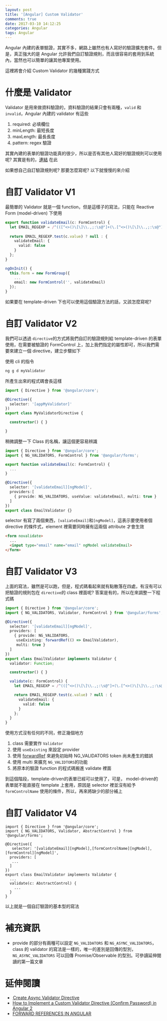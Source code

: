 ```yaml
---
layout: post
title: '[Angular] Custom Validator'
comments: true
date: 2017-03-10 14:12:25
categories: Angular
tags: Angular
---
```


Angular 內建的表單驗證，其實不多，網路上雖然也有人寫好的驗證擴充套件。但是，真正強大的是 Angular 允許我們自訂驗證規則，而且很容易的套用到系統內，當然也可以簡單的讓其他專案使用。

這裡將會介紹 Custom Validator 的幾種實踐方式

<!-- more -->

# 什麼是 Validator

Validator 是用來做資料驗證的，資料驗證的結果只會有兩種，`valid` 和 `invalid`，Angular 內建的 validator 有這些

1. required: 必填欄位
2. minLength: 最短長度
3. maxLength: 最長長度
4. pattern: regex 驗證

其實內建的表單的驗證功能真的很少，所以是否有其他人寫好的驗證規則可以使用呢? 其實是有的，[連結](https://github.com/yuyang041060120/ng2-validation) 在此

如果想自己自訂驗證規則呢? 那要怎麼寫呢? 以下就慢慢的來介紹

# 自訂 Validator V1

最簡單的 Validator 就是一個 function，但是這樣子的寫法，只能在 Reactive Form (model-driven) 下使用

```typescript
export function validateEmail(c: FormControl) {
  let EMAIL_REGEXP = /^(([^<>()\[\]\\.,;:\s@"]+(\.[^<>()\[\]\\.,;:\s@"]+)*)|(".+"))@((\[[0-9]{1,3}\.[0-9]{1,3}\.[0-9]{1,3}\.[0-9]{1,3}])|(([a-zA-Z\-0-9]+\.)+[a-zA-Z]{2,}))$/;
 
  return EMAIL_REGEXP.test(c.value) ? null : {
    validateEmail: {
      valid: false
    }
  };
}

ngOnInit() {
  this.form = new FormGroup({
    ...
    email: new FormControl('', validateEmail)
  });
}
```

如果要在 template-driven 下也可以使用這個驗證方法的話，又該怎麼寫呢?

# 自訂 Validator V2

我們可以透過 `directive`的方式將我們自訂的驗證規則給 template-driven 的表單使用，在需要被驗證的 FormControl 上，加上我們指定的屬性即可，所以我們需要來建立一個 directive，建立步驟如下

使用 cli 的指令

```typescript
ng g d myValidator
```

所產生出來的程式碼會長這樣

```typescript
import { Directive } from '@angular/core';

@Directive({
  selector: '[appMyValidator]'
})
export class MyValidatorDirective {

  constructor() { }

}	
```

稍微調整一下 Class 的名稱，讓這個更容易辨識

```typescript
import { Directive } from '@angular/core';
import { NG_VALIDATORS, FormControl } from '@angular/forms';

export function validateEmail(c: FormControl) {
  ...
}

@Directive({
  selector: '[validateEmail][ngModel]',
  providers:[
    { provide: NG_VALIDATORS, useValue: validateEmail, multi: true }
  ]
})
export class EmailValidator {}

```
selector 有寫了兩個東西，`[valiateEmail]`和`[ngModel]`，這表示要使用者個 directive 的條件式，element 裡需要同時擁有這兩個 attribute 才會生效

```html
<form novalidate>
  ...
  <input type="email" name="email" ngModel validateEmail>
</form>
```

# 自訂 Validator V3

上面的寫法，雖然是可以跑，但是，程式碼看起來就有點散落在四處，有沒有可以把驗證的規則包在 `directive`的 class 裡面呢? 答案是有的，所以在來調整一下程式碼

```typescript
import { Directive } from '@angular/core';
import { NG_VALIDATORS, Validator, FormControl } from '@angular/forms';

@Directive({
  selector: '[validateEmail][ngModel]',
  providers: [
    { provide: NG_VALIDATORS, 
     useExisting: forwardRef(() => EmailValidator), 
     multi: true }
  ]
})
export class EmailValidator implements Validator {
  validator: Function;

  constructor() { }

  validate(c: FormControl) {
    let EMAIL_REGEXP = /^(([^<>()\[\]\\.,;:\s@"]+(\.[^<>()\[\]\\.,;:\s@"]+)*)|(".+"))@((\[[0-9]{1,3}\.[0-9]{1,3}\.[0-9]{1,3}\.[0-9]{1,3}])|(([a-zA-Z\-0-9]+\.)+[a-zA-Z]{2,}))$/;

    return EMAIL_REGEXP.test(c.value) ? null : {
      validateEmail: {
        valid: false
      }
    };
  }
}
```

使用方式沒有任何的不同，修正幾個地方

1.  class  需要實作 `Validator`
2.  使用 `useExisting` 來設定 provider
3.  使用 [forwardRef](https://angular.io/docs/ts/latest/api/core/index/forwardRef-function.html) 來避免初始時 NG_VALIDATORS token 尚未產生的錯誤
4.  使用 multi 來擴充 `NG_VALIDTORS`的功能
5.  將原本的驗證 function 的程式碼搬進  validate 裡面

到這個階段，template-driven的表單已經可以使用了，可是， model-driven的表單就不能直接在 template 上套用，原因是 selector 裡並沒有給予 `formControlName` 使用的條件，所以，再來將缺少的部分補上

# 自訂 Validator V4

```typescirpt
import { Directive } from '@angular/core';
import { NG_VALIDATORS, Validator, AbstractControl } from '@angular/forms';

@Directive({
   selector: '[validateEmail][ngModel],[formControlName][ngModel],[formControl][ngModel]',
  providers: [
   ...
  ]
})
export class EmailValidator implements Validator {
  ...
  validate(c: AbstractControl) {
    ...
  }
}

```

以上就是一個自訂驗證的基本型的寫法

# 補充資訊

* provide 的部分有兩種可以設定 `NG_VALIDATORS` 和 `NG_ASYNC_VALIDATORS`，class 的 validator 的寫法是一樣的，唯一的差別是回傳的型別， `NG_ASYNC_VALIDATORS` 可以回傳 Promise/Observable 的型別。可參讀延伸閱讀的第一篇文章

# 延伸閱讀

* [ Create Async Validator Directive](https://netbasal.com/angular-2-forms-create-async-validator-directive-dd3fd026cb45#.kqtmuxumh)
* [How to Implement a Custom Validator Directive (Confirm Password) in Angular 2](https://scotch.io/tutorials/how-to-implement-a-custom-validator-directive-confirm-password-in-angular-2)
* [FORWARD REFERENCES IN ANGULAR](https://blog.thoughtram.io/angular/2016/03/14/custom-validators-in-angular-2.html)


